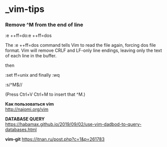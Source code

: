 _vim-tips
========

### Remove ^M from the end of line

:e ++ff=do:e ++ff=dos 

The :e ++ff=dos command tells Vim to read the file again, forcing  dos file format. Vim will remove CRLF and LF-only line endings, leaving  only the text of each line in the buffer.

then 

:set ff=unix 
and finally 
:wq 

:s/^M$//

(Press Ctrl+V Ctrl+M to insert that ^M.)



**Как пользоваться vim**  
http://najomi.org/vim


**DATABASE QUERY**  
https://habamax.github.io/2019/09/02/use-vim-dadbod-to-query-databases.html


**vim-git**
https://itnan.ru/post.php?c=1&p=261783